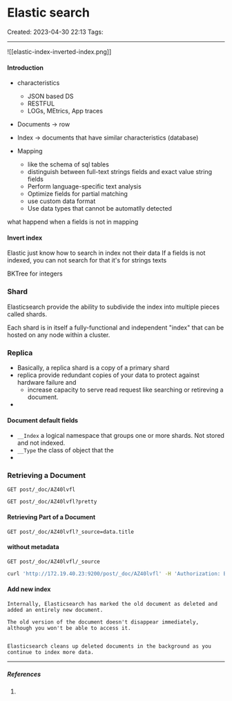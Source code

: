 # Elastic search
Created: 2023-04-30 22:13
Tags: 
____
![[elastic-index-inverted-index.png]]



#### Introduction

* characteristics
	* JSON based DS
	* RESTFUL
	* LOGs,  MEtrics, App traces


* Documents -> row
* Index -> documents that have similar characteristics (database)
* Mapping
	* like the schema of sql tables
	* distinguish between full-text strings fields and exact value string fields
	* Perform language-specific text analysis
	* Optimize fields for partial matching
	* use custom data format
	* Use data types that cannot be automatlly detected

what happend when a fields is not in mapping



#### Invert index

Elastic just know how to search in index not their data
If a fields is not indexed, you can not search for that
it's for strings texts


BKTree for integers


### Shard

Elasticsearch provide the ability to subdivide the index into multiple pieces called shards.

Each shard is in itself a fully-functional and independent "index" that can be hosted on any node within a cluster.


### Replica

* Basically, a replica shard is a copy of a primary shard
* replica provide redundant copies of your data to protect against hardware failure and 
	* increase capacity to serve read request like searching or retireving a document.
* 

#### Document default fields

* `__Index` a logical namespace that groups one or more shards. Not stored and not indexed.
* `__Type` the class of object that the
* 



### Retrieving a Document

`GET post/_doc/AZ40lvfl`

`GET post/_doc/AZ40lvfl?pretty`

#### Retrieving Part of a Document

`GET post/_doc/AZ40lvfl?_source=data.title`

#### without metadata

`GET post/_doc/AZ40lvfl/_source`

``` bash
curl 'http://172.19.40.23:9200/post/_doc/AZ40lvfl' -H 'Authorization: Basic ZWxhc3RpYzpaeEVnOHh4X25CLXlOLWhk' 
```


#### Add new index


```ad-warning
Internally, Elasticsearch has marked the old document as deleted and added an entirely new document.

The old version of the document doesn't disappear immediately, although you won't be able to access it.


Elasticsearch cleans up deleted documents in the background as you continue to index more data.
```



_____
##### References
1.

